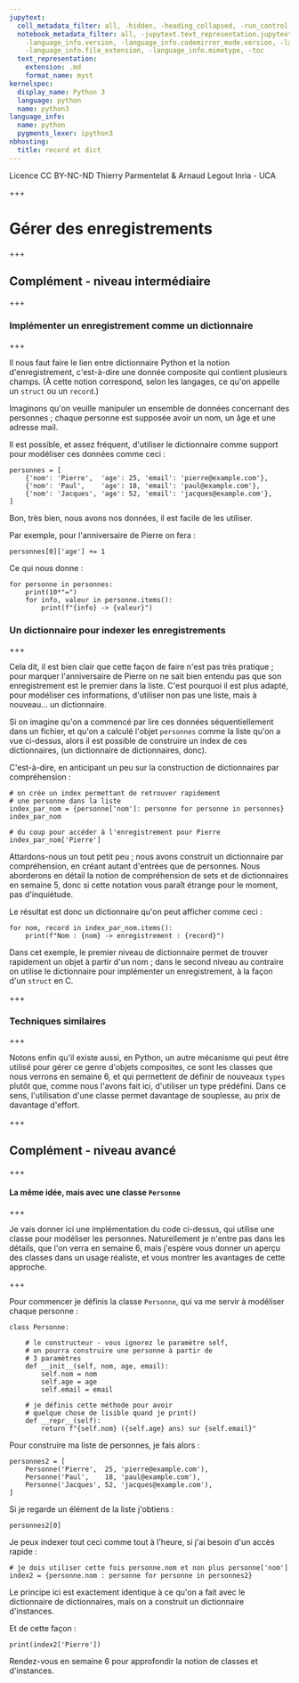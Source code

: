 ```yaml
---
jupytext:
  cell_metadata_filter: all, -hidden, -heading_collapsed, -run_control, -trusted
  notebook_metadata_filter: all, -jupytext.text_representation.jupytext_version, -jupytext.text_representation.format_version,
    -language_info.version, -language_info.codemirror_mode.version, -language_info.codemirror_mode,
    -language_info.file_extension, -language_info.mimetype, -toc
  text_representation:
    extension: .md
    format_name: myst
kernelspec:
  display_name: Python 3
  language: python
  name: python3
language_info:
  name: python
  pygments_lexer: ipython3
nbhosting:
  title: record et dict
---
```


<div class="licence">
<span>Licence CC BY-NC-ND</span>
<span>Thierry Parmentelat &amp; Arnaud Legout</span>
<span>Inria - UCA</span>
</div>

+++

# Gérer des enregistrements

+++

## Complément - niveau intermédiaire

+++

### Implémenter un enregistrement comme un dictionnaire

+++

Il nous faut faire le lien entre dictionnaire Python et la notion d'enregistrement, c'est-à-dire une donnée composite qui contient plusieurs champs. (À cette notion correspond, selon les langages, ce qu'on appelle un `struct` ou un `record`.)

Imaginons qu'on veuille manipuler un ensemble de données concernant des personnes ; chaque personne est supposée avoir un nom, un âge et une adresse mail.

Il est possible, et assez fréquent, d'utiliser le dictionnaire comme support pour modéliser ces données comme ceci :

```{code-cell} ipython3
personnes = [
    {'nom': 'Pierre',  'age': 25, 'email': 'pierre@example.com'},
    {'nom': 'Paul',    'age': 18, 'email': 'paul@example.com'},
    {'nom': 'Jacques', 'age': 52, 'email': 'jacques@example.com'},
]
```

Bon, très bien, nous avons nos données, il est facile de les utiliser.

Par exemple, pour l'anniversaire de Pierre on fera :

```{code-cell} ipython3
personnes[0]['age'] += 1
```

Ce qui nous donne :

```{code-cell} ipython3
for personne in personnes:
    print(10*"=")
    for info, valeur in personne.items():
        print(f"{info} -> {valeur}")
```

### Un dictionnaire pour indexer les enregistrements

+++

Cela dit, il est bien clair que cette façon de faire n'est pas très pratique ; pour marquer l'anniversaire de Pierre on ne sait bien entendu pas que son enregistrement est le premier dans la liste. C'est pourquoi il est plus adapté, pour modéliser ces informations, d'utiliser non pas une liste, mais à nouveau… un dictionnaire.

Si on imagine qu'on a commencé par lire ces données séquentiellement dans un fichier, et qu'on a calculé l'objet `personnes` comme la liste qu'on a vue ci-dessus, alors il est possible de construire un index de ces dictionnaires, (un dictionnaire de dictionnaires, donc).

C'est-à-dire, en anticipant un peu sur la construction de dictionnaires par compréhension :

```{code-cell} ipython3
# on crée un index permettant de retrouver rapidement
# une personne dans la liste
index_par_nom = {personne['nom']: personne for personne in personnes}
index_par_nom
```

```{code-cell} ipython3
# du coup pour accéder à l'enregistrement pour Pierre
index_par_nom['Pierre']
```

Attardons-nous un tout petit peu ; nous avons construit un dictionnaire par compréhension, en créant autant d'entrées que de personnes. Nous aborderons en détail la notion de compréhension de sets et de dictionnaires en semaine 5, donc si cette notation vous paraît étrange pour le moment, pas d'inquiétude.

Le résultat est donc un dictionnaire qu'on peut afficher comme ceci :

```{code-cell} ipython3
for nom, record in index_par_nom.items():
    print(f"Nom : {nom} -> enregistrement : {record}")
```

Dans cet exemple, le premier niveau de dictionnaire permet de trouver rapidement un objet à partir d'un nom ; dans le second niveau au contraire on utilise le dictionnaire pour implémenter un enregistrement, à la façon d'un `struct` en C.

+++

### Techniques similaires

+++

Notons enfin qu'il existe aussi, en Python, un autre mécanisme qui peut être utilisé pour gérer ce genre d'objets composites, ce sont les classes que nous verrons en semaine 6, et qui permettent de définir de nouveaux `types` plutôt que, comme nous l'avons fait ici, d'utiliser un type prédéfini. Dans ce sens, l'utilisation d'une classe permet davantage de souplesse, au prix de davantage d'effort.

+++

## Complément - niveau avancé

+++

#### La même idée, mais avec une classe `Personne`

+++

Je vais donner ici une implémentation du code ci-dessus, qui utilise une classe pour modéliser les personnes. Naturellement je n'entre pas dans les détails, que l'on verra en semaine 6, mais j'espère vous donner un aperçu des classes dans un usage réaliste, et vous montrer les avantages de cette approche.

+++

Pour commencer je définis la classe `Personne`, qui va me servir à modéliser chaque personne :

```{code-cell} ipython3
class Personne:

    # le constructeur - vous ignorez le paramètre self,
    # on pourra construire une personne à partir de
    # 3 paramètres
    def __init__(self, nom, age, email):
        self.nom = nom
        self.age = age
        self.email = email

    # je définis cette méthode pour avoir
    # quelque chose de lisible quand je print()
    def __repr__(self):
        return f"{self.nom} ({self.age} ans) sur {self.email}"
```

Pour construire ma liste de personnes, je fais alors :

```{code-cell} ipython3
personnes2 = [
    Personne('Pierre',  25, 'pierre@example.com'),
    Personne('Paul',    18, 'paul@example.com'),
    Personne('Jacques', 52, 'jacques@example.com'),
]
```

Si je regarde un élément de la liste j'obtiens :

```{code-cell} ipython3
personnes2[0]
```

Je peux indexer tout ceci comme tout à l'heure, si j'ai besoin d'un accès rapide :

```{code-cell} ipython3
# je dois utiliser cette fois personne.nom et non plus personne['nom']
index2 = {personne.nom : personne for personne in personnes2}
```

Le principe ici est exactement identique à ce qu'on a fait avec le dictionnaire de dictionnaires, mais on a construit un dictionnaire d'instances.

Et de cette façon :

```{code-cell} ipython3
print(index2['Pierre'])
```

Rendez-vous en semaine 6 pour approfondir la notion de classes et d'instances.
